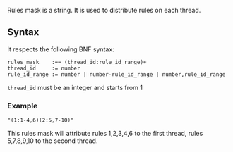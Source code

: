 Rules mask is a string. It is used to distribute rules on each thread.

## Syntax
It respects the following BNF syntax:

```
rules_mask    :== (thread_id:rule_id_range)+
thread_id     := number
rule_id_range := number | number-rule_id_range | number,rule_id_range
```

`thread_id` must be an integer and starts from 1

### Example

`
"(1:1-4,6)(2:5,7-10)"
`

This rules mask will attribute rules 1,2,3,4,6 to the first thread, rules 5,7,8,9,10 to the second thread. 
